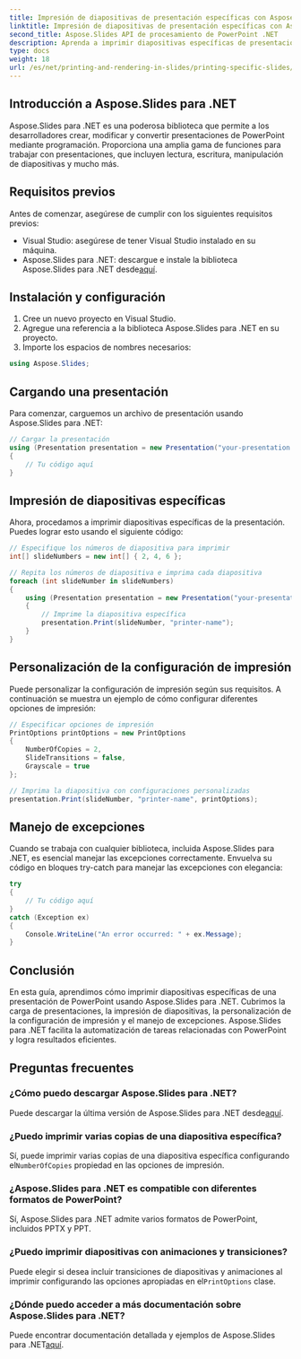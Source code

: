 ```yaml
---
title: Impresión de diapositivas de presentación específicas con Aspose.Slides
linktitle: Impresión de diapositivas de presentación específicas con Aspose.Slides
second_title: Aspose.Slides API de procesamiento de PowerPoint .NET
description: Aprenda a imprimir diapositivas específicas de presentaciones de PowerPoint usando Aspose.Slides para .NET. Nuestra guía paso a paso cubre la instalación, personalización y manejo de excepciones, brindando una manera perfecta de automatizar las tareas de PowerPoint.
type: docs
weight: 18
url: /es/net/printing-and-rendering-in-slides/printing-specific-slides/
---
```


## Introducción a Aspose.Slides para .NET

Aspose.Slides para .NET es una poderosa biblioteca que permite a los desarrolladores crear, modificar y convertir presentaciones de PowerPoint mediante programación. Proporciona una amplia gama de funciones para trabajar con presentaciones, que incluyen lectura, escritura, manipulación de diapositivas y mucho más.

## Requisitos previos

Antes de comenzar, asegúrese de cumplir con los siguientes requisitos previos:

- Visual Studio: asegúrese de tener Visual Studio instalado en su máquina.
-  Aspose.Slides para .NET: descargue e instale la biblioteca Aspose.Slides para .NET desde[aquí](https://releases.aspose.com/slides/net/).

## Instalación y configuración

1. Cree un nuevo proyecto en Visual Studio.
2. Agregue una referencia a la biblioteca Aspose.Slides para .NET en su proyecto.
3. Importe los espacios de nombres necesarios:

```csharp
using Aspose.Slides;
```

## Cargando una presentación

Para comenzar, carguemos un archivo de presentación usando Aspose.Slides para .NET:

```csharp
// Cargar la presentación
using (Presentation presentation = new Presentation("your-presentation.pptx"))
{
    // Tu código aquí
}
```

## Impresión de diapositivas específicas

Ahora, procedamos a imprimir diapositivas específicas de la presentación. Puedes lograr esto usando el siguiente código:

```csharp
// Especifique los números de diapositiva para imprimir
int[] slideNumbers = new int[] { 2, 4, 6 };

// Repita los números de diapositiva e imprima cada diapositiva
foreach (int slideNumber in slideNumbers)
{
    using (Presentation presentation = new Presentation("your-presentation.pptx"))
    {
        // Imprime la diapositiva específica
        presentation.Print(slideNumber, "printer-name");
    }
}
```

## Personalización de la configuración de impresión

Puede personalizar la configuración de impresión según sus requisitos. A continuación se muestra un ejemplo de cómo configurar diferentes opciones de impresión:

```csharp
// Especificar opciones de impresión
PrintOptions printOptions = new PrintOptions
{
    NumberOfCopies = 2,
    SlideTransitions = false,
    Grayscale = true
};

// Imprima la diapositiva con configuraciones personalizadas
presentation.Print(slideNumber, "printer-name", printOptions);
```

## Manejo de excepciones

Cuando se trabaja con cualquier biblioteca, incluida Aspose.Slides para .NET, es esencial manejar las excepciones correctamente. Envuelva su código en bloques try-catch para manejar las excepciones con elegancia:

```csharp
try
{
    // Tu código aquí
}
catch (Exception ex)
{
    Console.WriteLine("An error occurred: " + ex.Message);
}
```

## Conclusión

En esta guía, aprendimos cómo imprimir diapositivas específicas de una presentación de PowerPoint usando Aspose.Slides para .NET. Cubrimos la carga de presentaciones, la impresión de diapositivas, la personalización de la configuración de impresión y el manejo de excepciones. Aspose.Slides para .NET facilita la automatización de tareas relacionadas con PowerPoint y logra resultados eficientes.

## Preguntas frecuentes

### ¿Cómo puedo descargar Aspose.Slides para .NET?

 Puede descargar la última versión de Aspose.Slides para .NET desde[aquí](https://releases.aspose.com/slides/net/).

### ¿Puedo imprimir varias copias de una diapositiva específica?

 Sí, puede imprimir varias copias de una diapositiva específica configurando el`NumberOfCopies` propiedad en las opciones de impresión.

### ¿Aspose.Slides para .NET es compatible con diferentes formatos de PowerPoint?

Sí, Aspose.Slides para .NET admite varios formatos de PowerPoint, incluidos PPTX y PPT.

### ¿Puedo imprimir diapositivas con animaciones y transiciones?

 Puede elegir si desea incluir transiciones de diapositivas y animaciones al imprimir configurando las opciones apropiadas en el`PrintOptions` clase.

### ¿Dónde puedo acceder a más documentación sobre Aspose.Slides para .NET?

 Puede encontrar documentación detallada y ejemplos de Aspose.Slides para .NET[aquí](https://reference.aspose.com/slides/net/).